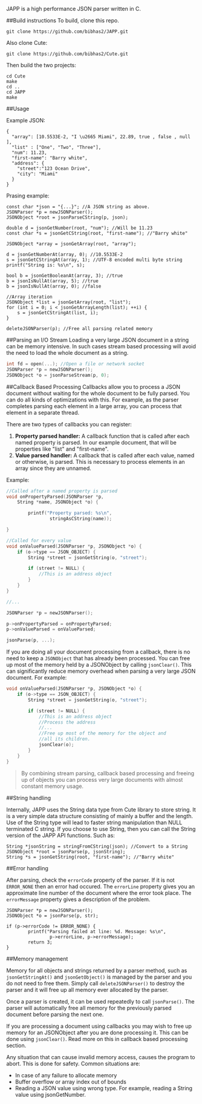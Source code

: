 JAPP is a high performance JSON parser written in C.

##Build instructions
To build, clone this repo. 

```
git clone https://github.com/bibhas2/JAPP.git
```

Also clone Cute:

```
git clone https://github.com/bibhas2/Cute.git
```

Then build the two projects:

```
cd Cute
make
cd ..
cd JAPP
make
```

##Usage

Example JSON:

```
{
  "array": [10.5533E-2, "I \u2665 Miami", 22.89, true , false , null ], 
  "list" : ["One", "Two", "Three"],
  "num": 11.23,
  "first-name": "Barry white",
  "address": {
    "street":"123 Ocean Drive",
    "city": "Miami"
  }
}
```

Prasing example:

```
const char *json = "{...}"; //A JSON string as above.
JSONParser *p = newJSONParser();
JSONObject *root = jsonParseCString(p, json);

double d = jsonGetNumber(root, "num"); //Will be 11.23
const char *s = jsonGetCString(root, "first-name"); //"Barry white"

JSONObject *array = jsonGetArray(root, "array");

d = jsonGetNumberAt(array, 0); //10.5533E-2
s = jsonGetCStringAt(array, 1); //UTF-8 encoded multi byte string
printf("String is: %s\n", s);

bool b = jsonGetBooleanAt(array, 3); //true
b = jsonIsNullAt(array, 5); //true
b = jsonIsNullAt(array, 0); //false

//Array iteration
JSONObject *list = jsonGetArray(root, "list");
for (int i = 0; i < jsonGetArrayLength(list); ++i) {
	s = jsonGetCStringAt(list, i);
}

deleteJSONParser(p); //Free all parsing related memory
```

##Parsing an I/O Stream
Loading a very large JSON document in a string can be memory intensive.
In such cases stream based processing will avoid the need to load the whole
document as a string.

```c
int fd = open(...); //Open a file or network socket
JSONParser *p = newJSONParser();
JSONObject *o = jsonParseStream(p, 0);
```

##Callback Based Processing
Callbacks allow you to process a JSON document without waiting for
the whole document to be fully parsed. You can do all kinds of
optimizations with this. For example, as the parser completes parsing each
element in a large array, you can process that element in a separate thread.

There are two types of callbacks you can register:

1. **Property parsed handler:** A callback function that is called after 
each named property is parsed. In our example document, that will be 
properties like "list" and "first-name".
2. **Value parsed handler:** A callback that is called after each value, 
named or otherwise, is parsed.  This is necessary to process elements 
in an array since they are unnamed.

Example:

```c
//Called after a named property is parsed
void onPropertyParsed(JSONParser *p, 
	String *name, JSONObject *o) {

        printf("Property parsed: %s\n",
                stringAsCString(name));

}

//Called for every value
void onValueParsed(JSONParser *p, JSONObject *o) {
	if (o->type == JSON_OBJECT) {
		String *street = jsonGetString(o, "street");

		if (street != NULL) {
			//This is an address object
		}
	}
}

//...

JSONParser *p = newJSONParser();

p->onPropertyParsed = onPropertyParsed;
p->onValueParsed = onValueParsed;

jsonParse(p, ...);
```

If you are doing all your document processing from a callback, there is
no need to keep a ``JSONObject`` that has already been processed. You can
free up most of the memory held by a JSONObject by calling ``jsonClear()``.
This can significantly reduce memory overhead when parsing a very large
JSON document. For example:

```c
void onValueParsed(JSONParser *p, JSONObject *o) {
	if (o->type == JSON_OBJECT) {
		String *street = jsonGetString(o, "street");

		if (street != NULL) {
			//This is an address object
			//Process the address
			//...
			//Free up most of the memory for the object and
			//all its children.
			jsonClear(o);
		}
	}
}
```

> By combining stream parsing, callback based processing and freeing up
of objects you can process very large documents with almost constant memory
usage.

##String handling

Internally, JAPP uses the String data type from Cute library to store string. It is a very simple
data structure consisting of mainly a buffer and the length. Use of the String
type will lead to faster string manipulation than NULL terminated C string. 
If you choose to use String, then you can call the String version of
the JAPP API functions. Such as:

```
String *jsonString = stringFromCString(json); //Convert to a String
JSONObject *root = jsonParse(p, jsonString);
String *s = jsonGetString(root, "first-name"); //"Barry white"
```

##Error handling

After parsing, check the `errorCode` property of the parser. If it
is not `ERROR_NONE` then an error had occured. The `errorLine` property
gives you an approximate line number of the document where the error
took place. The `errorMessage` property gives a description of the
problem.

```
JSONParser *p = newJSONParser();
JSONObject *o = jsonParse(p, str);

if (p->errorCode != ERROR_NONE) {
        printf("Parsing failed at line: %d. Message: %s\n",
                p->errorLine, p->errorMessage);
        return 3;
}
```

##Memory management

Memory for all objects and strings returned by a parser method,
such as `jsonGetStringAt()` and `jsonGetObject()` is managed by the parser and you do not
need to free them.  Simply call `deleteJSONParser()` to destroy the
parser and it will free up all memory ever allocated by the parser.

Once a parser is created, it can be used repeatedly to call 
`jsonParse()`. The parser will automatically free all memory for the previously
parsed document before parsing the next one.

If you are processing a document using callbacks you may wish to free up
memory for an JSONObject after you are done processing it. This can be done
using ``jsonClear()``. Read more on this in callback based processing section.

Any situation that can cause invalid memory access, causes the program to abort. This is
done for safety. Common situations are:

- In case of any failure to allocate memory
- Buffer overflow or array index out of bounds
- Reading a JSON value using wrong type. For example, reading a String value using 
jsonGetNumber.

